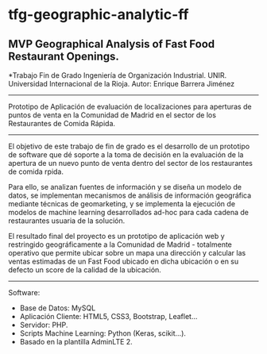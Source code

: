 # tfg-geographic-analytic-ff
## MVP Geographical Analysis of Fast Food Restaurant Openings.
*Trabajo Fin de Grado Ingeniería de Organización Industrial.
UNIR. Universidad Internacional de la Rioja.
Autor: Enrique Barrera Jiménez

- - -

Prototipo de Aplicación de evaluación de localizaciones para aperturas de puntos de venta en la Comunidad de Madrid en el sector de los Restaurantes de Comida Rápida.

- - -

El objetivo de este trabajo de fin de grado es el desarrollo de un prototipo de software que dé soporte a la toma de decisión en la evaluación de la apertura de un nuevo punto de venta dentro del sector de los restaurantes de comida rpida.

Para ello, se analizan fuentes de información y se diseña un modelo de datos, se implementan mecanismos de análisis de información geográfica mediante técnicas de geomarketing, y se implementa la ejecución de modelos de machine learning desarrollados ad-hoc para cada cadena de restaurantes usuaria de la solución.

El resultado final del proyecto es un prototipo de aplicación web y restringido geográficamente a la Comunidad de Madrid - totalmente operativo que permite ubicar sobre un mapa una dirección y calcular las ventas estimadas de un Fast Food ubicado en dicha ubicación o en su defecto un score de la calidad de la ubicación.

- - -

Software:

- Base de Datos: MySQL 
- Aplicación Cliente: HTML5, CSS3, Bootstrap, Leaflet...
- Servidor: PHP.
- Scripts Machine Learning: Python (Keras, scikit...).
- Basado en la plantilla AdminLTE 2.


